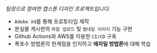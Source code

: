 _팀장으로 참여한 캡스톤 디자인 프로젝트입니다._

- `Adobe Xd`를 통해 프로토타입 제작
- 분실물 게시판의 `파일 업로드` 및 `썸네일 이미지` 기능 구현
- Github Actions와 AWS를 이용한 `CI/CD` 구축
- 폭포수 방법론의 한계점을 인지하고 **애자일 방법론**에 대해 학습